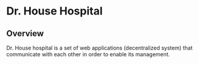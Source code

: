 <h1>Dr. House Hospital</h1>
<h2>Overview</h2>
<p>Dr. House hospital is a set of web applications (decentralized system) that communicate with each other in order to enable its management.</p>
